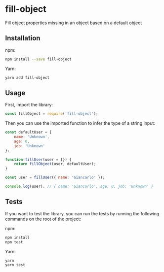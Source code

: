 # fill-object

Fill object properties missing in an object based on a default object

## Installation

npm:

```bash
npm install --save fill-object
```

Yarn:

```bash
yarn add fill-object
```

## Usage

First, import the library:

```javascript
const fillObject = require('fill-object');
```

Then you can use the imported function to infer the type of a string input:

```javascript
const defaultUser = {
    name: 'Unknown',
    age: 0,
    job: 'Unknown'
};

function fillUser(user = {}) {
    return fillObject(user, defaultUser);
}

const user = fillUser({ name: 'Giancarlo' });

console.log(user); // { name: 'Giancarlo', age: 0, job: 'Unknown' }
```

## Tests

If you want to test the library, you can run the tests by running the following commands on the root of the project:

npm:
```bash
npm install
npm test
```

Yarn:
```bash
yarn
yarn test
```